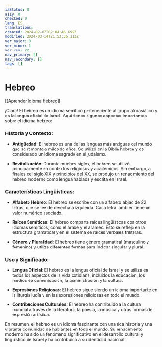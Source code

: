 ```yaml
---
iaStatus: 0
a11y: 0
checked: 0
lang: ES
translations: 
created: 2024-02-07T02:04:46.699Z
modified: 2024-03-14T21:53:36.113Z
ver_major: 0
ver_minor: 1
ver_rev: 22
nav_primary: []
nav_secondary: []
tags: []
---
```

# Hebreo

[[Aprender Idioma Hebreo]]

¡Claro! El hebreo es un idioma semítico perteneciente al grupo afroasiático y es la lengua oficial de Israel. Aquí tienes algunos aspectos importantes sobre el idioma hebreo:

### Historia y Contexto:

- **Antigüedad**: El hebreo es una de las lenguas más antiguas del mundo que se remonta a miles de años. Se utilizó en la Biblia hebrea y es considerado un idioma sagrado en el judaísmo.
  
- **Revitalización**: Durante muchos siglos, el hebreo se utilizó principalmente en contextos religiosos y académicos. Sin embargo, a finales del siglo XIX y principios del XX, se produjo un renacimiento del hebreo moderno como lengua hablada y escrita en Israel.

### Características Lingüísticas:

- **Alfabeto Hebreo**: El hebreo se escribe con un alfabeto abjad de 22 letras, que se lee de derecha a izquierda. Cada letra también tiene un valor numérico asociado.

- **Raíces Semíticas**: El hebreo comparte raíces lingüísticas con otros idiomas semíticos, como el árabe y el arameo. Esto se refleja en la estructura gramatical y en el sistema de raíces verbales trilíteras.

- **Género y Pluralidad**: El hebreo tiene género gramatical (masculino y femenino) y utiliza diferentes formas para indicar singular y plural.

### Uso y Significado:

- **Lengua Oficial**: El hebreo es la lengua oficial de Israel y se utiliza en todos los aspectos de la vida cotidiana, incluidos la educación, los medios de comunicación, la administración y la cultura.

- **Expresiones Religiosas**: El hebreo sigue siendo un idioma importante en la liturgia judía y en las expresiones religiosas en todo el mundo.

- **Contribuciones Culturales**: El hebreo ha contribuido a la cultura mundial a través de la literatura, la poesía, la música y otras formas de expresión artística.

En resumen, el hebreo es un idioma fascinante con una rica historia y una vibrante comunidad de hablantes en todo el mundo. Su renacimiento moderno ha sido un fenómeno significativo en el desarrollo cultural y lingüístico de Israel y ha contribuido a su identidad nacional.